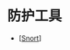 # 防护工具

- [[Snort]]

[//begin]: # "Autogenerated link references for markdown compatibility"
[Snort]: snort.md "Snort"
[//end]: # "Autogenerated link references"